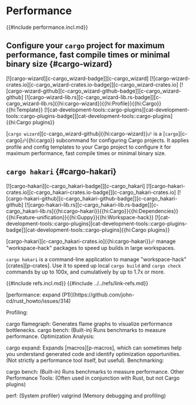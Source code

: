 # Performance

{{#include performance.incl.md}}

## Configure your `cargo` project for maximum performance, fast compile times or minimal binary size {#cargo-wizard}

[![cargo-wizard][c-cargo_wizard-badge]][c-cargo_wizard] [![cargo-wizard-crates.io][c-cargo_wizard-crates.io-badge]][c-cargo_wizard-crates.io] [![cargo-wizard-github][c-cargo_wizard-github-badge]][c-cargo_wizard-github] [![cargo-wizard-lib.rs][c-cargo_wizard-lib.rs-badge]][c-cargo_wizard-lib.rs]{{hi:cargo-wizard}}{{hi:Profile}}{{hi:Cargo}}{{hi:Template}} [![cat-development-tools::cargo-plugins][cat-development-tools::cargo-plugins-badge]][cat-development-tools::cargo-plugins]{{hi:Cargo plugins}}

[`cargo wizard`][c-cargo_wizard-github]{{hi:cargo-wizard}}⮳ is a [`cargo`][c-cargo]⮳{{hi:cargo}} subcommand for configuring Cargo projects. It applies profile and config templates to your Cargo project to configure it for maximum performance, fast compile times or minimal binary size.

## `cargo hakari` {#cargo-hakari}

[![cargo-hakari][c-cargo_hakari-badge]][c-cargo_hakari] [![cargo-hakari-crates.io][c-cargo_hakari-crates.io-badge]][c-cargo_hakari-crates.io] [![cargo-hakari-github][c-cargo_hakari-github-badge]][c-cargo_hakari-github] [![cargo-hakari-lib.rs][c-cargo_hakari-lib.rs-badge]][c-cargo_hakari-lib.rs]{{hi:cargo-hakari}}{{hi:Cargo}}{{hi:Dependencies}}{{hi:Feature-unification}}{{hi:Guppy}}{{hi:Workspace-hack}} [![cat-development-tools::cargo-plugins][cat-development-tools::cargo-plugins-badge]][cat-development-tools::cargo-plugins]{{hi:Cargo plugins}}

[cargo-hakari][c-cargo_hakari-crates.io]{{hi:cargo-hakari}}⮳ manage "workspace-hack" packages to speed up builds in large workspaces.

`cargo hakari` is a command-line application to manage "workspace-hack" [crates][p-crates]. Use it to speed up local `cargo build` and `cargo check` commands by up to 100x, and cumulatively by up to 1.7x or more.

{{#include refs.incl.md}}
{{#include ../../refs/link-refs.md}}

<div class="hidden">
[performance: expand (P1)](https://github.com/john-cd/rust_howto/issues/314)

Profiling:

cargo flamegraph: Generates flame graphs to visualize performance bottlenecks.
cargo bench: (Built-in) Runs benchmarks to measure performance.
Optimization Analysis:

cargo expand: Expands [macros][p-macros], which can sometimes help you understand generated code and identify optimization opportunities. (Not strictly a performance tool itself, but useful).
Benchmarking:

cargo bench: (Built-in) Runs benchmarks to measure performance.
Other Performance Tools: (Often used in conjunction with Rust, but not Cargo plugins)

perf: (System profiler)
valgrind (Memory debugging and profiling)
</div>
